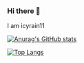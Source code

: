 ### Hi there 👋

I am icyrain11


[![Anurag's GitHub stats](https://github-readme-stats.vercel.app/api?username=icyrain11)](https://github.com/anuraghazra/github-readme-stats)

[![Top Langs](https://github-readme-stats.vercel.app/api/top-langs/?username=icyrain11&layout=compact)](https://github.com/anuraghazra/github-readme-stats)

<!--
**icyrain11/icyrain11** is a ✨ _special_ ✨ repository because its `README.md` (this file) appears on your GitHub profile.
Here are some ideas to get you started:

- 🔭 I’m currently working on ...
- 🌱 I’m currently learning ...
- 👯 I’m looking to collaborate on ...
- 🤔 I’m looking for help with ...
- 💬 Ask me about ...
- 📫 How to reach me: ...
- 😄 Pronouns: ...
- ⚡ Fun fact: ...
-->
